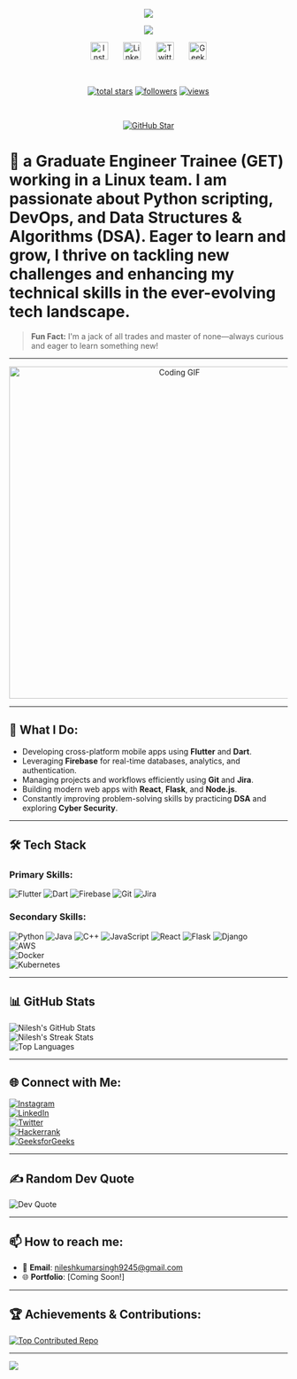 <p align="center">
  <a href="https://github.com/NileshSingh9245">
  <img src="https://readme-typing-svg.demolab.com/?lines=Nilesh%20Kumar%20Singh&font=Fira%20Code&center=true&width=440&height=45&color=f75c7e&vCenter=true&pause=1000&size=22&repeat=false" />
</a>
  
</p>
<p align="center">
  <!-- Typing SVG by DenverCoder1 - https://github.com/DenverCoder1/readme-typing-svg -->
  <a href="https://github.com/DenverCoder1/readme-typing-svg">
    <img src="https://readme-typing-svg.demolab.com/?lines=Aspiring%20Software%20Engineer;Flutter%20%7C%20Dart%20%7C%20Firebase%20%7C%20DevOps;%20AWS%20practitioner%20;Building%20scalable%20solutions&font=Fira%20Code&center=true&width=440&height=45&color=f75c7e&vCenter=true&pause=1000&size=22" /></a>
</p>

<!-- Social icons section -->
<p align="center">
  <a href="https://www.instagram.com/__nilesh_singh__"><img width="32px" alt="Instagram" title="Instagram" src="https://i.imgur.com/qiXu7b2.png"/></a>
  &#8287;&#8287;&#8287;&#8287;&#8287;
  <a href="https://www.linkedin.com/in/nilesh-kumar-singh-5b5927b8/"><img width="32px" alt="LinkedIn" title="LinkedIn" src="https://i.imgur.com/yRpa1dQ.png"/></a>
  &#8287;&#8287;&#8287;&#8287;&#8287;
  <a href="https://twitter.com/_nilesh_singh_"><img width="32px" alt="Twitter" title="Twitter" src="https://i.imgur.com/AixJgnm.png"/></a>
  &#8287;&#8287;&#8287;&#8287;&#8287;
  <a href="https://auth.geeksforgeeks.org/user/singhraja5011/profile"><img width="32px" alt="GeeksforGeeks" title="GeeksforGeeks" src="https://i.imgur.com/mVm29vK.png"></a>
</p>

<br/>

<!-- Social badges section -->
<p align="center">
  <a href="https://github.com/NileshSingh9245?tab=repositories&sort=stargazers">
    <img alt="total stars" title="Total stars on GitHub" src="https://custom-icon-badges.demolab.com/github/stars/NileshSingh9245?color=55960c&style=for-the-badge&labelColor=488207&logo=star"/></a>
  <a href="https://github.com/NileshSingh9245?tab=followers">
    <img alt="followers" title="Follow me on Github" src="https://custom-icon-badges.demolab.com/github/followers/NileshSingh9245?color=236ad3&labelColor=1155ba&style=for-the-badge&logo=person-add&label=Follow&logoColor=white"/></a>
  <a href="https://github.com/NileshSingh9245">
    <img alt="views" title="GitHub profile views" src="https://visitcount.itsvg.in/api?id=NileshSingh9245&icon=1&color=0"/>
</a>

</p>

<br/>

<!-- GitHub Star link -->
<p align="center">
  <a href="https://stars.github.com/profiles/NileshSingh9245/">
    <img src="https://github.com/DenverCoder1/DenverCoder1/assets/20955511/ca15be3f-d00b-438e-91f6-fb5568c1f632" alt="GitHub Star"/></a>
</p>

# 👋 a Graduate Engineer Trainee (GET) working in a Linux team. I am passionate about Python scripting, DevOps, and Data Structures & Algorithms (DSA). Eager to learn and grow, I thrive on tackling new challenges and enhancing my technical skills in the ever-evolving tech landscape.

> **Fun Fact:** I'm a jack of all trades and master of none—always curious and eager to learn something new!

---

<div align="center">
  <img src="https://media.giphy.com/media/L1R1tvI9svkIWwpVYr/giphy.gif" alt="Coding GIF" width="600"/>
</div>

---

## 💼 What I Do:

- Developing cross-platform mobile apps using **Flutter** and **Dart**.
- Leveraging **Firebase** for real-time databases, analytics, and authentication.
- Managing projects and workflows efficiently using **Git** and **Jira**.
- Building modern web apps with **React**, **Flask**, and **Node.js**.
- Constantly improving problem-solving skills by practicing **DSA** and exploring **Cyber Security**.

---

## 🛠️ Tech Stack

### **Primary Skills:**
![Flutter](https://img.shields.io/badge/Flutter-%2302569B.svg?style=for-the-badge&logo=flutter&logoColor=white) 
![Dart](https://img.shields.io/badge/Dart-%230175C2.svg?style=for-the-badge&logo=dart&logoColor=white) 
![Firebase](https://img.shields.io/badge/Firebase-%23FFCA28.svg?style=for-the-badge&logo=firebase&logoColor=black) 
![Git](https://img.shields.io/badge/git-%23F1502F.svg?style=for-the-badge&logo=git&logoColor=white) 
![Jira](https://img.shields.io/badge/Jira-%230052CC.svg?style=for-the-badge&logo=jira&logoColor=white)  

### **Secondary Skills:**
![Python](https://img.shields.io/badge/python-%2320232a.svg?style=for-the-badge&logo=python&logoColor=white) 
![Java](https://img.shields.io/badge/java-%23ED8B00.svg?style=for-the-badge&logo=openjdk&logoColor=white) 
![C++](https://img.shields.io/badge/c%2B%2B-%2300599C.svg?style=for-the-badge&logo=c%2B%2B&logoColor=white) 
![JavaScript](https://img.shields.io/badge/javascript-%23323330.svg?style=for-the-badge&logo=javascript&logoColor=%23F7DF1E) 
![React](https://img.shields.io/badge/react-%2320232a.svg?style=for-the-badge&logo=react&logoColor=%2361DAFB) 
![Flask](https://img.shields.io/badge/flask-%23000000.svg?style=for-the-badge&logo=flask&logoColor=white) 
![Django](https://img.shields.io/badge/django-%23092E20.svg?style=for-the-badge&logo=django&logoColor=white)  
![AWS](https://img.shields.io/badge/AWS-%23FF9900.svg?style=for-the-badge&logo=amazon-aws&logoColor=white)  
![Docker](https://img.shields.io/badge/docker-%232496ED.svg?style=for-the-badge&logo=docker&logoColor=white)  
![Kubernetes](https://img.shields.io/badge/kubernetes-%23326CE5.svg?style=for-the-badge&logo=kubernetes&logoColor=white)  

---

## 📊 GitHub Stats

![Nilesh's GitHub Stats](https://github-readme-stats.vercel.app/api?username=NileshSingh9245&theme=dark&hide_border=false&include_all_commits=true&count_private=false)  
![Nilesh's Streak Stats](https://github-readme-streak-stats.herokuapp.com/?user=NileshSingh9245&theme=dark&hide_border=false)  
![Top Languages](https://github-readme-stats.vercel.app/api/top-langs/?username=NileshSingh9245&theme=dark&hide_border=false&include_all_commits=true&count_private=false&layout=compact)

---

## 🌐 Connect with Me:

[![Instagram](https://img.shields.io/badge/Instagram-%23E4405F.svg?logo=Instagram&logoColor=white)](https://instagram.com/__nilesh_singh__)  
[![LinkedIn](https://img.shields.io/badge/LinkedIn-%230077B5.svg?logo=linkedin&logoColor=white)](https://linkedin.com/in/nilesh-kumar-singh-5b5927b8)  
[![Twitter](https://img.shields.io/twitter/follow/_nilesh_singh_?logo=twitter&style=for-the-badge)](https://twitter.com/_nilesh_singh_)  
[![Hackerrank](https://img.shields.io/badge/Hackerrank-%23121011.svg?logo=hackerrank&logoColor=white)](https://www.hackerrank.com/_nilesh_singh_)  
[![GeeksforGeeks](https://img.shields.io/badge/GeeksforGeeks-%23032C0B.svg?logo=geeksforgeeks&logoColor=white)](https://auth.geeksforgeeks.org/user/singhraja5011/profile)  

---

## ✍️ Random Dev Quote

![Dev Quote](https://quotes-github-readme.vercel.app/api?type=horizontal&theme=radical)

---

## 📫 How to reach me:

- 📧 **Email**: [nileshkumarsingh9245@gmail.com](mailto:nileshkumarsingh9245@gmail.com)
- 🌐 **Portfolio**: [Coming Soon!]

---

## 🏆 Achievements & Contributions:

[![Top Contributed Repo](https://github-contributor-stats.vercel.app/api?username=NileshSingh9245&limit=5&theme=dark&combine_all_yearly_contributions=true)](https://github.com/NileshSingh9245)

---

[![](https://visitcount.itsvg.in/api?id=NileshSingh9245&icon=1&color=0)](https://visitcount.itsvg.in)
